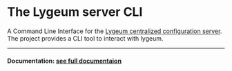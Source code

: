 
# The Lygeum server CLI

A Command Line Interface for the [Lygeum centralized configuration server](https://kaiso.github.io/lygeum). The project provides a CLI tool to interact with lygeum.
___
#### Documentation: [see full documentaion](https://kaiso.github.io/lygeum/docs/home/)
